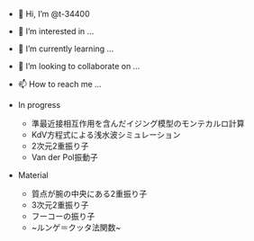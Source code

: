 - 👋 Hi, I’m @t-34400
- 👀 I’m interested in ...
- 🌱 I’m currently learning ...
- 💞️ I’m looking to collaborate on ...
- 📫 How to reach me ...

- In progress
  - 準最近接相互作用を含んだイジング模型のモンテカルロ計算
  - KdV方程式による浅水波シミュレーション
  - 2次元2重振り子
  - Van der Pol振動子

- Material
  - 質点が腕の中央にある2重振り子
  - 3次元2重振り子
  - フーコーの振り子
  - ~ルンゲ＝クッタ法関数~

<!---
t-34400/t-34400 is a ✨ special ✨ repository because its `README.md` (this file) appears on your GitHub profile.
You can click the Preview link to take a look at your changes.
--->
